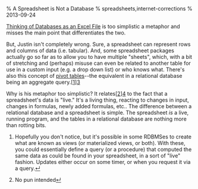 % A Spreadsheet is Not a Database
% spreadsheets,internet-corrections
% 2013-09-24


[Thinking of Databases as an Excel File][1] is too simplistic a metaphor and
misses the main point that differentiates the two.

But, Justin isn't completely wrong. Sure, a spreadsheet can represent rows and
columns of data (i.e. tabular). And, some spreadsheet packages actually go so
far as to allow you to have multiple "sheets", which, with a bit of stretching
and (perhaps) misuse can even be related to another table for use in a custom
input (e.g. a drop down list) or who knows what. There's also this concept of
[pivot tables][2]--the equivalent in a relational database being an aggregate
query.[[1]][3]

Why is his metaphor too simplistic? It relates[[2]][4] to the fact that a
spreadsheet's data is "live." It's a living thing, reacting to changes in
input, changes in formulas, newly added formulas, etc.. The difference between
a relational database and a spreadsheet is simple. The spreadsheet _is_ a
live, running program, and the tables in a relational database are nothing
more than rotting bits.

  1. Hopefully you don't notice, but it's possible in some RDBMSes to create
what are known as views (or materialized views, or both). With these, you
could essentially define a query (or a procedure) that computed the same data
as could be found in your spreadsheet, in a sort of "live" fashion. Updates
either occur on some timer, or when you request it via a query.[↵][5]

  2. No pun intended[↵][6]

   [1]: http://justin.abrah.ms/mentoring/databases-as-an-excel-file.html

   [2]: http://en.wikipedia.org/wiki/Pivot_table

   [3]: #note-view

   [4]: #note-pun

   [5]: #return-view

   [6]: #return-pun

